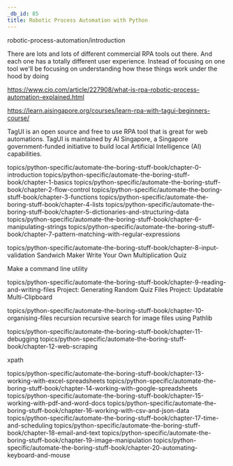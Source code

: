 ```yaml
---
_db_id: 85
title: Robotic Process Automation with Python
---
```


robotic-process-automation/introduction

There are lots and lots of different commercial RPA tools out there. And each one has a totally different user experience. Instead of focusing on one tool we'll be focusing on understanding how these things work under the hood by doing

https://www.cio.com/article/227908/what-is-rpa-robotic-process-automation-explained.html



https://learn.aisingapore.org/courses/learn-rpa-with-tagui-beginners-course/

TagUI is an open source and free to use RPA tool that is great for web automations. TagUI is maintained by AI Singapore, a Singapore government-funded initiative to build local Artificial Intelligence (AI) capabilities.



topics/python-specific/automate-the-boring-stuff-book/chapter-0-introduction
topics/python-specific/automate-the-boring-stuff-book/chapter-1-basics
topics/python-specific/automate-the-boring-stuff-book/chapter-2-flow-control
topics/python-specific/automate-the-boring-stuff-book/chapter-3-functions
topics/python-specific/automate-the-boring-stuff-book/chapter-4-lists
topics/python-specific/automate-the-boring-stuff-book/chapter-5-dictionaries-and-structuring-data
topics/python-specific/automate-the-boring-stuff-book/chapter-6-manipulating-strings
topics/python-specific/automate-the-boring-stuff-book/chapter-7-pattern-matching-with-regular-expressions

topics/python-specific/automate-the-boring-stuff-book/chapter-8-input-validation
Sandwich Maker
Write Your Own Multiplication Quiz

Make a command line utility

topics/python-specific/automate-the-boring-stuff-book/chapter-9-reading-and-writing-files
Project: Generating Random Quiz Files
Project: Updatable Multi-Clipboard




topics/python-specific/automate-the-boring-stuff-book/chapter-10-organising-files
recursion 
recursive search for image files using Pathlib




topics/python-specific/automate-the-boring-stuff-book/chapter-11-debugging
topics/python-specific/automate-the-boring-stuff-book/chapter-12-web-scraping

xpath


topics/python-specific/automate-the-boring-stuff-book/chapter-13-working-with-excel-spreadsheets
topics/python-specific/automate-the-boring-stuff-book/chapter-14-working-with-google-spreadsheets
topics/python-specific/automate-the-boring-stuff-book/chapter-15-working-with-pdf-and-word-docs
topics/python-specific/automate-the-boring-stuff-book/chapter-16-working-with-csv-and-json-data
topics/python-specific/automate-the-boring-stuff-book/chapter-17-time-and-scheduling
topics/python-specific/automate-the-boring-stuff-book/chapter-18-email-and-text
topics/python-specific/automate-the-boring-stuff-book/chapter-19-image-manipulation
topics/python-specific/automate-the-boring-stuff-book/chapter-20-automating-keyboard-and-mouse
